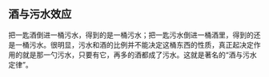 ## 酒与污水效应

把一匙酒倒进一桶污水，得到的是一桶污水；把一匙污水倒进一桶酒里，得到的还是一桶污水。很明显，污水和酒的比例并不能决定这桶东西的性质，真正起决定作用的就是那一勺污水，只要有它，再多的酒都成了污水。这就是著名的“酒与污水定律”。
